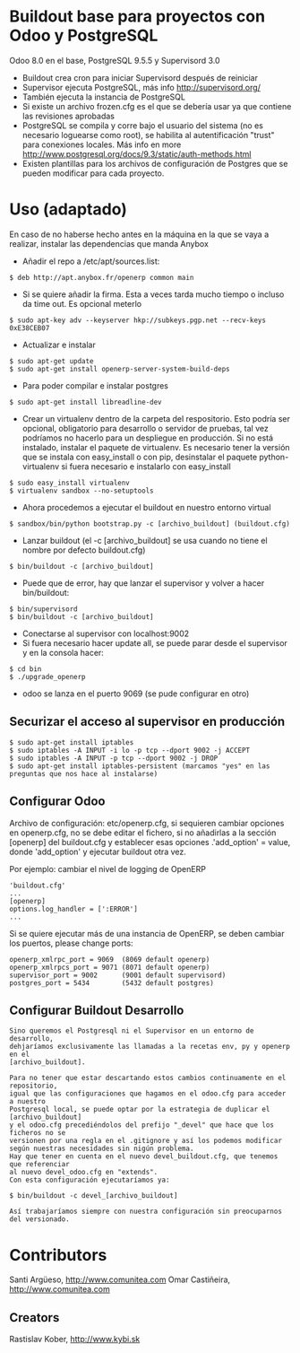 # Buildout base para proyectos con Odoo y PostgreSQL
Odoo 8.0 en el base, PostgreSQL 9.5.5 y Supervisord 3.0
- Buildout crea cron para iniciar Supervisord después de reiniciar
- Supervisor ejecuta PostgreSQL, más info http://supervisord.org/
- También ejecuta la instancia de PostgreSQL
- Si existe  un archivo frozen.cfg es el que se debería usar ya que contiene las revisiones aprobadas
- PostgreSQL se compila y corre bajo el usuario del sistema (no es necesario loguearse como root), se habilita al autentificación "trust" para conexiones locales. Más info en more http://www.postgresql.org/docs/9.3/static/auth-methods.html
- Existen plantillas para los archivos de configuración de Postgres que se pueden modificar para cada proyecto.


# Uso (adaptado)
En caso de no haberse hecho antes en la máquina en la que se vaya a realizar, instalar las dependencias que manda Anybox
- Añadir el repo a /etc/apt/sources.list:
```
$ deb http://apt.anybox.fr/openerp common main
```
- Si se quiere añadir la firma. Esta a veces tarda mucho tiempo o incluso da time out. Es opcional meterlo
```
$ sudo apt-key adv --keyserver hkp://subkeys.pgp.net --recv-keys 0xE38CEB07
```
- Actualizar e instalar
```
$ sudo apt-get update
$ sudo apt-get install openerp-server-system-build-deps
```
- Para poder compilar e instalar postgres
```
$ sudo apt-get install libreadline-dev
```
- Crear un virtualenv dentro de la carpeta del respositorio. Esto podría ser opcional, obligatorio para desarrollo o servidor de pruebas, tal vez podríamos no hacerlo para un despliegue en producción. Si no está instalado, instalar el paquete de virtualenv. Es necesario tener la versión que se instala con easy_install o con pip, desinstalar el paquete python-virtualenv si fuera necesario e instalarlo con easy_install
```
$ sudo easy_install virtualenv
$ virtualenv sandbox --no-setuptools
```
- Ahora procedemos a ejecutar el buildout en nuestro entorno virtual
```
$ sandbox/bin/python bootstrap.py -c [archivo_buildout] (buildout.cfg)
```
- Lanzar buildout (el -c [archivo_buildout] se usa cuando no tiene el nombre por defecto buildout.cfg)
```
$ bin/buildout -c [archivo_buildout]
```

- Puede que de error, hay que lanzar el supervisor y volver a hacer bin/buildout:
```
$ bin/supervisord
$ bin/buildout -c [archivo_buildout]
```
- Conectarse al supervisor con localhost:9002
- Si fuera necesario hacer update all, se puede parar desde el supervisor y en la consola hacer:
```
$ cd bin
$ ./upgrade_openerp
```
- odoo se lanza en el puerto 9069 (se pude configurar en otro)

## Securizar el acceso al supervisor en producción
```
$ sudo apt-get install iptables
$ sudo iptables -A INPUT -i lo -p tcp --dport 9002 -j ACCEPT
$ sudo iptables -A INPUT -p tcp --dport 9002 -j DROP
$ sudo apt-get install iptables-persistent (marcamos "yes" en las preguntas que nos hace al instalarse)
```

## Configurar Odoo
Archivo de configuración: etc/openerp.cfg, si sequieren cambiar opciones en  openerp.cfg, no se debe editar el fichero,
si no añadirlas a la sección [openerp] del buildout.cfg
y establecer esas opciones .'add_option' = value, donde 'add_option'  y ejecutar buildout otra vez.

Por ejemplo: cambiar el nivel de logging de OpenERP
```
'buildout.cfg'
...
[openerp]
options.log_handler = [':ERROR']
...
```

Si se quiere ejecutar más de una instancia de OpenERP, se deben cambiar los puertos,
please change ports:
```
openerp_xmlrpc_port = 9069  (8069 default openerp)
openerp_xmlrpcs_port = 9071 (8071 default openerp)
supervisor_port = 9002      (9001 default supervisord)
postgres_port = 5434        (5432 default postgres)
```

## Configurar Buildout Desarrollo
```
Sino queremos el Postgresql ni el Supervisor en un entorno de desarrollo,
dehjaríamos exclusivamente las llamadas a la recetas env, py y openerp en el
[archivo_buildout].

Para no tener que estar descartando estos cambios continuamente en el repositorio,
igual que las configuraciones que hagamos en el odoo.cfg para acceder a nuestro
Postgresql local, se puede optar por la estrategia de duplicar el [archivo_buildout]
y el odoo.cfg precediéndolos del prefijo "_devel" que hace que los ficheros no se
versionen por una regla en el .gitignore y así los podemos modificar según nuestras necesidades sin nigún problema.
Hay que tener en cuenta en el nuevo devel_buildout.cfg, que tenemos que referenciar
al nuevo devel_odoo.cfg en "extends".
Con esta configuración ejecutaríamos ya:

$ bin/buildout -c devel_[archivo_buildout]

Así trabajaríamos siempre con nuestra configuración sin preocuparnos del versionado.
```

# Contributors

Santi Argüeso, http://www.comunitea.com
Omar Castiñeira, http://www.comunitea.com

## Creators

Rastislav Kober, http://www.kybi.sk
